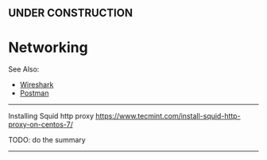 
## UNDER CONSTRUCTION

# Networking

See Also:

  - [Wireshark](Wireshark.md)
  - [Postman](Postman.md)

---

Installing Squid http proxy
https://www.tecmint.com/install-squid-http-proxy-on-centos-7/

TODO: do the summary

---
